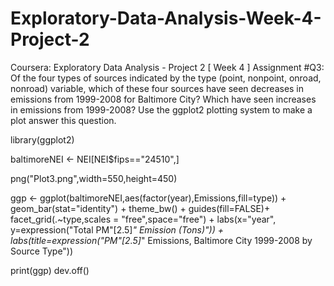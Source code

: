 # Exploratory-Data-Analysis-Week-4-Project-2
Coursera: Exploratory Data Analysis - Project 2 [ Week 4 ]
 Assignment #Q3: Of the four types of sources indicated by the type (point, 
 nonpoint, onroad, nonroad) variable, which of these four sources have seen 
 decreases in emissions from 1999-2008 for Baltimore City? Which have seen 
 increases in emissions from 1999-2008? Use the ggplot2 plotting system to 
 make a plot answer this question.

library(ggplot2)

baltimoreNEI <- NEI[NEI$fips=="24510",]

png("Plot3.png",width=550,height=450)

ggp <- ggplot(baltimoreNEI,aes(factor(year),Emissions,fill=type)) +
    geom_bar(stat="identity") +
    theme_bw() + guides(fill=FALSE)+
    facet_grid(.~type,scales = "free",space="free") + 
    labs(x="year", y=expression("Total PM"[2.5]*" Emission (Tons)")) + 
    labs(title=expression("PM"[2.5]*" Emissions, Baltimore City 1999-2008 by Source Type"))

print(ggp)
dev.off() 
